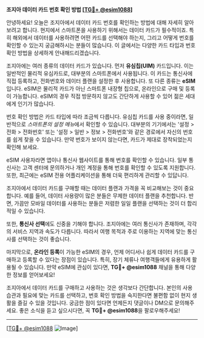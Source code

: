 **조지아 데이터 카드 번호 확인 방법 [[TG💪+ @esim1088](https://t.me/s/esim1088)]**

안녕하세요! 오늘은 조지아에서 데이터 카드 번호를 확인하는 방법에 대해 자세히 알아보려고 합니다. 현지에서 스마트폰을 사용하기 위해서는 데이터 카드가 필수적이죠. 특히 해외에서 데이터를 사용하려면 어떤 카드를 선택해야 하는지, 그리고 어떻게 번호를 확인할 수 있는지 궁금해하시는 분들이 많습니다. 이 글에서는 다양한 카드 타입과 번호 확인 방법을 상세하게 안내해드리겠습니다.

조지아에는 여러 종류의 데이터 카드가 있습니다. 먼저 **유심칩(UIM)** 카드입니다. 이는 일반적인 물리적 유심카드로, 대부분의 스마트폰에서 사용됩니다. 이 카드는 통신사에 직접 등록하고, 전화번호와 데이터 플랜을 설정한 후 사용합니다. 또 다른 종류는 **eSIM**입니다. eSIM은 물리적 카드가 아닌 스마트폰 내장형 칩으로, 온라인으로 구매 및 등록이 가능합니다. eSIM의 경우 직접 방문하지 않고도 간단하게 사용할 수 있어 젊은 세대에게 인기가 많습니다.

번호 확인 방법은 카드 타입에 따라 조금씩 다릅니다. 유심칩 카드를 사용 중이라면, 일반적으로 *스마트폰의 설정 메뉴*에서 확인할 수 있습니다. 대부분의 기기에서는 '설정 > 전화 > 전화번호' 또는 '설정 > 일반 > 정보 > 전화번호'와 같은 경로에서 자신의 번호를 쉽게 찾을 수 있습니다. 만약 번호가 보이지 않는다면, 카드가 제대로 장착되었는지 확인해 보세요.

eSIM 사용자라면 앱이나 통신사 웹사이트를 통해 번호를 확인할 수 있습니다. 일부 통신사는 고객 센터에 문의하거나 개인 계정을 통해 번호를 확인할 수 있도록 지원합니다. 또한, 최근에는 eSIM 전용 어플리케이션을 통해 더욱 편리하게 관리할 수 있답니다.

조지아에서 데이터 카드를 구매할 때는 데이터 플랜과 가격을 꼭 비교해보는 것이 중요합니다. 예를 들어, 데이터 사용량이 많은 분들은 무제한 데이터 플랜을 추천합니다. 반면, 가끔만 모바일 데이터를 사용하는 분들은 저렴한 일일 플랜을 선택하는 것이 더 합리적일 수 있습니다.

또한, **통신사 선택**에도 신중을 기해야 합니다. 조지아에는 여러 통신사가 존재하며, 각각의 서비스 지역과 속도가 다릅니다. 따라서 여행 목적과 주로 이용하는 지역에 맞는 통신사를 선택하는 것이 좋습니다.

마지막으로, **온라인 등록**이 가능한 eSIM의 경우, 언제 어디서나 쉽게 데이터 카드를 구매하고 등록할 수 있다는 장점이 있습니다. 특히, 장기 체류나 여행객들에게 유용하게 활용될 수 있습니다. 만약 eSIM에 관심이 있다면, **TG💪+ @esim1088** 채널을 통해 다양한 정보를 얻어보세요!

조지아에서 데이터 카드를 구매하고 사용하는 것은 생각보다 간단합니다. 본인의 사용 습관과 필요에 맞는 카드를 선택하고, 번호 확인 방법을 숙지한다면 불편함 없이 현지 생활을 즐길 수 있을 것입니다. 궁금한 점이 있다면 언제든지 댓글이나 DM으로 문의해주세요. 좋은 소식을 듣고 싶으시다면, 꼭 **TG💪+ @esim1088**을 팔로우해주세요!

---

[[TG💪+ @esim1088](https://t.me/s/esim1088) ![Image](https://i.postimg.cc/Y0z9fWf4/image.png)]